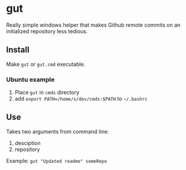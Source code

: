 gut
===

Really simple windows helper that makes Github remote commits on an initialized repository less tedious.

## Install

Make `gut` or `gut.cmd` executable. 

### Ubuntu example

1. Place `gut` in `cmds` directory
2. add `export PATH=/home/s/dev/cmds:$PATH` to `~/.bashrc`


## Use
Takes two arguments from command line:

1. desciption
2. repository

Example: `gut "Updated readme" someRepo`

